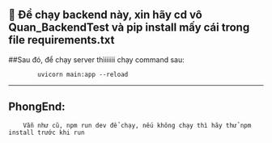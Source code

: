 ## 🚀 Để chạy backend này, xin hãy cd vô Quan_BackendTest và pip install mấy cái trong file requirements.txt


##Sau đó, để chạy server thìiiiiii chạy command sau:

```
        uvicorn main:app --reload
```
---
## PhongEnd:

```
    Vẫn như cũ, npm run dev để chạy, nếu không chạy thì hãy thử npm install trước khi run 
```
